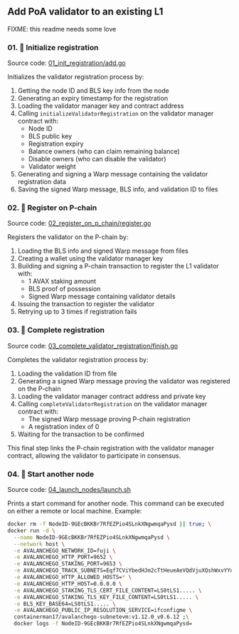 ## Add PoA validator to an existing L1

FIXME: this readme needs some love  

### 01. 👾 Initialize registration

Source code: [01_init_registration/add.go](./01_init_registration/add.go)

Initializes the validator registration process by:

1. Getting the node ID and BLS key info from the node
2. Generating an expiry timestamp for the registration
3. Loading the validator manager key and contract address
4. Calling `initializeValidatorRegistration` on the validator manager contract with:
   - Node ID
   - BLS public key
   - Registration expiry
   - Balance owners (who can claim remaining balance)
   - Disable owners (who can disable the validator)
   - Validator weight
5. Generating and signing a Warp message containing the validator registration data
6. Saving the signed Warp message, BLS info, and validation ID to files


### 02. 📝 Register on P-chain

Source code: [02_register_on_p_chain/register.go](./02_register_on_p_chain/register.go)

Registers the validator on the P-chain by:

1. Loading the BLS info and signed Warp message from files
2. Creating a wallet using the validator manager key
3. Building and signing a P-chain transaction to register the L1 validator with:
   - 1 AVAX staking amount
   - BLS proof of possession
   - Signed Warp message containing validator details
4. Issuing the transaction to register the validator
5. Retrying up to 3 times if registration fails

### 03. 🏰 Complete registration

Source code: [03_complete_validator_registration/finish.go](./03_complete_validator_registration/finish.go)

Completes the validator registration process by:

1. Loading the validation ID from file
2. Generating a signed Warp message proving the validator was registered on the P-chain
3. Loading the validator manager contract address and private key
4. Calling `completeValidatorRegistration` on the validator manager contract with:
   - The signed Warp message proving P-chain registration
   - A registration index of 0
5. Waiting for the transaction to be confirmed

This final step links the P-chain registration with the validator manager contract, allowing the validator to participate in consensus.

### 04. 🚀 Start another node

Source code: [04_launch_nodes/launch.sh](./04_launch_nodes/launch.sh)

Prints a start command for another node. This command can be executed on either a remote or local machine. Example:

```bash
docker rm -f NodeID-9GEcBKKBr7RfEZPio4SLnkXNgwmqaPysd || true; \
docker run -d \
  --name NodeID-9GEcBKKBr7RfEZPio4SLnkXNgwmqaPysd \
  --network host \
  -e AVALANCHEGO_NETWORK_ID=fuji \
  -e AVALANCHEGO_HTTP_PORT=9652 \
  -e AVALANCHEGO_STAKING_PORT=9653 \
  -e AVALANCHEGO_TRACK_SUBNETS=Eqf7CViYbedHJm2cTtHeueAeVQdVjuXQshWxvYYuywaVtinrw \
  -e AVALANCHEGO_HTTP_ALLOWED_HOSTS=* \
  -e AVALANCHEGO_HTTP_HOST=0.0.0.0 \
  -e AVALANCHEGO_STAKING_TLS_CERT_FILE_CONTENT=LS0tLS1..... \
  -e AVALANCHEGO_STAKING_TLS_KEY_FILE_CONTENT=LS0tLS1..... \
  -e BLS_KEY_BASE64=LS0tLS1..... \
  -e AVALANCHEGO_PUBLIC_IP_RESOLUTION_SERVICE=ifconfigme \
  containerman17/avalanchego-subnetevm:v1.12.0_v0.6.12 ;\
  docker logs -f NodeID-9GEcBKKBr7RfEZPio4SLnkXNgwmqaPysd=

```
